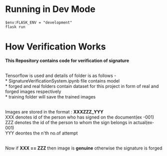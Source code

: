 
# Running in Dev Mode
    $env:FLASK_ENV = "development"     
    flask run


# How Verification Works

<b>This Repository contains code for verification of signature</b>

<br/>Tensorflow is used and details of folder is as follows -
<br/>* SignatureVerificationSystem.ipynb file contains model 
<br/>* forged and real folders contain dataset for this project in form of real and forged images respectively
<br/>* training folder will save the trained images

<br/>Images are stored in the format : <b>XXXZZZ_YYY</b>
<br/>XXX denotes id of the person who has signed on the document(ex -001)
<br/>ZZZ denotes the id of the person to whom the sign belongs in actual(ex- 001)
<br/>YYY deontes the n'th no.of attempt

<br/>Now if <b>XXX == ZZZ </b>then image is <b>genuine</b> otherwise the signature is forged
